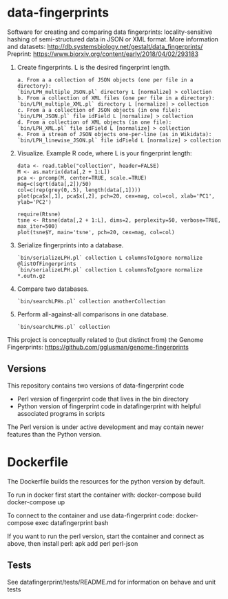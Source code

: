 # data-fingerprints
Software for creating and comparing data fingerprints: locality-sensitive hashing of semi-structured data in JSON or XML format. 
More information and datasets: http://db.systemsbiology.net/gestalt/data_fingerprints/ 
Preprint: https://www.biorxiv.org/content/early/2018/04/02/293183 

1. Create fingerprints. L is the desired fingerprint length.
	```
	a. From a a collection of JSON objects (one per file in a directory):
	`bin/LPH_multiple_JSON.pl` directory L [normalize] > collection
	b. From a collection of XML files (one per file in a directory):
	`bin/LPH_multiple_XML.pl` directory L [normalize] > collection
	c. From a a collection of JSON objects (in one file):
	`bin/LPH_JSON.pl` file idField L [normalize] > collection
	d. From a collection of XML objects (in one file):
	`bin/LPH_XML.pl` file idField L [normalize] > collection
	e. From a stream of JSON objects one-per-line (as in Wikidata):
	`bin/LPH_linewise_JSON.pl` file idField L [normalize] > collection
	```

2. Visualize. Example R code, where L is your fingerprint length: 
	```
	data <- read.table("collection", header=FALSE)
	M <- as.matrix(data[,2 + 1:L])
	pca <- prcomp(M, center=TRUE, scale.=TRUE)
	mag=c(sqrt(data[,2])/50)
	col=c(rep(grey(0,.5), length(data[,1])))
	plot(pca$x[,1], pca$x[,2], pch=20, cex=mag, col=col, xlab='PC1', ylab='PC2')

	require(Rtsne)
	tsne <- Rtsne(data[,2 + 1:L], dims=2, perplexity=50, verbose=TRUE, max_iter=500)
	plot(tsne$Y, main='tsne', pch=20, cex=mag, col=col)
	```

3. Serialize fingerprints into a database.
	```
	`bin/serializeLPH.pl` collection L columnsToIgnore normalize @listOfFingerprints
	`bin/serializeLPH.pl` collection L columnsToIgnore normalize *.outn.gz
	```

4. Compare two databases.
	```
	`bin/searchLPHs.pl` collection anotherCollection
	```

5. Perform all-against-all comparisons in one database.
	```
	`bin/searchLPHs.pl` collection
	```

This project is conceptually related to (but distinct from) the Genome Fingerprints: https://github.com/gglusman/genome-fingerprints

## Versions

This repository contains two versions of data-fingerprint code
- Perl version of fingerprint code that lives in the bin directory
- Python version of fingerprint code in datafingerprint with helpful associated programs in scripts

The Perl version is under active development and may contain newer features than the Python version.

# Dockerfile

The Dockerfile builds the resources for the python version by default.

To run in docker first start the container with:
	docker-compose build
	docker-compose up

To connect to the container and use data-fingerprint code:
	docker-compose exec datafingerprint bash

If you want to run the perl version, start the container and connect as above, then install perl:
  apk add perl perl-json



## Tests

See datafingerprint/tests/README.md for information on behave and unit tests
